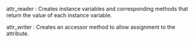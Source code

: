 attr_reader : Creates instance variables and corresponding methods that return the value of each instance variable.

attr_writer : Creates an accessor method to allow assignment to the attribute.